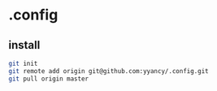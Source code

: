 # .config

## install 
``` bash
git init
git remote add origin git@github.com:yyancy/.config.git
git pull origin master
```
